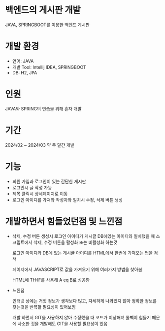 # 백엔드의 게시판 개발
JAVA, SPRINGBOOT를 이용한 백엔드 게시판
# 개발 환경
- 언어: JAVA
- 개발 Tool: Intellij IDEA, SPRINGBOOT
- DB: H2, JPA
# 인원
JAVA와 SPRING의 연습을 위해 혼자 개발
# 기간
2024/02 ~ 2024/03 약 두 달간 개발
# 기능
- 회원 가입과 로그인이 있는 간단한 게시판
- 로그인시 글 작성 가능
- 제목 클릭시 상세페이지로 이동
- 로그인 아이디를 가져와 작성자와 일치시 수정, 삭제 버튼 생성
# 개발하면서 힘들었던점 및 느낀점
- 삭제, 수정 버튼 생성시 로그인 아이디가 게시글 DB에있는 아이디와 일치했을 때 스크립트에서 삭제, 수정 버튼을 활성화 또는 비활성화 하는것

  로그인 아이디와 DB에 있는 게시글 아이디를 HTML에서 한번에 가져오는 법을 검색
  
  페이지에서 JAVASCRIPT로 값을 가져오기 위해 여러가지 방법을 찾아봄
  
  HTML에 TH:IF를 사용해 A eq B로 성공함

- 느낀점

  인터넷 상에는 거짓 정보가 생각보다 많고, 자세하게 나와있지 않아 정확한 정보를 찾는것을 반복할 필요성이 있어보임
  
  개발 하면서 GIT을 사용하지 않아 수정했을 때 코드가 이상해져 롤빽이 힘들기 때문에 사소한 것을 개발해도 GIT을 사용할 필요성이 있음
